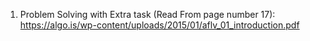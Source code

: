 1. Problem Solving with Extra task (Read From page number 17): https://algo.is/wp-content/uploads/2015/01/aflv_01_introduction.pdf

